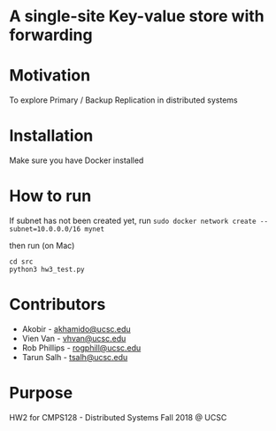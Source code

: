 # A single-site Key-value store with forwarding

# Motivation
To explore Primary / Backup Replication in distributed systems
 
# Installation
Make sure you have Docker installed

# How to run
If subnet has not been created yet, run 
```sudo docker network create --subnet=10.0.0.0/16 mynet``` 

then run (on Mac)

```
cd src
python3 hw3_test.py
```

# Contributors
- Akobir - akhamido@ucsc.edu
- Vien Van - vhvan@ucsc.edu
- Rob Phillips - rogphill@ucsc.edu
- Tarun Salh - tsalh@ucsc.edu

# Purpose
HW2 for CMPS128 - Distributed Systems Fall 2018 @ UCSC



